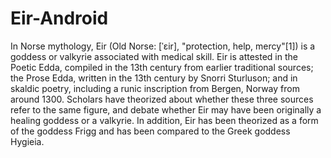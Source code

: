 # Eir-Android
In Norse mythology, Eir (Old Norse: [ˈɛir], "protection, help, mercy"[1]) is a goddess or valkyrie associated with medical skill. Eir is attested in the Poetic Edda, compiled in the 13th century from earlier traditional sources; the Prose Edda, written in the 13th century by Snorri Sturluson; and in skaldic poetry, including a runic inscription from Bergen, Norway from around 1300. Scholars have theorized about whether these three sources refer to the same figure, and debate whether Eir may have been originally a healing goddess or a valkyrie. In addition, Eir has been theorized as a form of the goddess Frigg and has been compared to the Greek goddess Hygieia.
